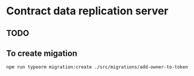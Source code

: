 # Contract data replication server

## TODO

## To create migation

`npm run typeorm migration:create ./src/migrations/add-owner-to-token`
